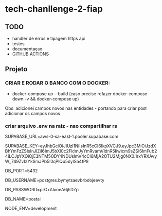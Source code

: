 # tech-chanllenge-2-fiap

## TODO
- handler de erros e tipagem https api
- testes
- documentaçao
- GITHUB ACTIONS

## Projeto

### CRIAR E RODAR O BANCO COM O DOCKER:
   - docker-compose up --build (caso precise refazer docker-compose down -v && docker-compose up)
  
Obs: adicionei campos novos nas entidades - portando para criar post adicionar os campos novos

### criar arquivo .env na raiz - nao compartilhar rs

SUPABASE_URL=aws-0-sa-east-1.pooler.supabase.com

SUPABASE_KEY=eyJhbGciOiJIUzI1NiIsInR5cCI6IkpXVCJ9.eyJpc3MiOiJzdXBhYmFzZSIsInJlZiI6ImJ5bXl0c2FldmJyYmRvamVldnR5Iiwicm9sZSI6ImFub24iLCJpYXQiOjE3NTM5ODY4NDUsImV4cCI6MjA2OTU2Mjg0NX0.1rxYRXAvyW_749ZvIzYkSmJPb5l0qPlQu5dyISa4tP8

DB_PORT=5432

DB_USERNAME=postgres.bymytsaevbrbdojeevty

DB_PASSWORD=prOxAIooeA6jhDZp

DB_NAME=postai

NODE_ENV=development


  
